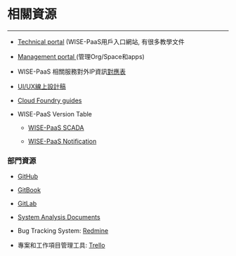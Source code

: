 # 相關資源

---

* [Technical portal](https://portal-technical.wise-paas.com/) \(WISE-PaaS用戶入口網站, 有很多教學文件
* [Management portal ](https://portal-management.wise-paas.com/)\(管理Org/Space和apps\)
* WISE-PaaS 相關服務對外IP資訊[對應表](https://docs.google.com/spreadsheets/d/1Y6nFWQXrtBU4u1AMHC05FfD-57vG2sJAmnQ28-nHdQs/edit#gid=0)

* [UI/UX線上設計稿](https://app.zeplin.io/projects)

* [Cloud Foundry guides](https://docs.cloudfoundry.org/)

* WISE-PaaS Version Table

  * [WISE-PaaS SCADA](https://docs.google.com/spreadsheets/d/1b021SxYtYdNLH1ihfd8UmVRHBgJo0yRQBzq2a1OSsLc/edit#gid=0)

  * [WISE-PaaS Notification](https://docs.google.com/spreadsheets/d/1CUdZCr0nll3G6Dv07YDApXy5_trHfwvJYClblyvtNeY/edit#gid=0)

### 部門資源

* [GitHub](https://github.com/advwacloud)
* [GitBook](https://legacy.gitbook.com/@advwacloud)
* [GitLab](http://advgitlab.eastasia.cloudapp.azure.com/)
* [System Analysis Documents](https://advwacloud.gitbooks.io/system-analysis-design-documents)
* Bug Tracking System: [Redmine](http://aclredmine.advantech.com.tw/redmines/EI-PaaS)

* 專案和工作項目管理工具: [Trello](https://trello.com)



